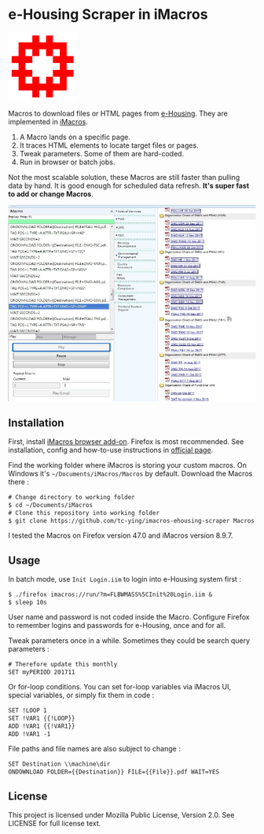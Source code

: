 ﻿# e-Housing Scraper in iMacros

![hong-kong](https://github.com/tc-ying/imacros-ehousing-scraper/blob/master/docs/hkha-logo.png)

Macros to download files or HTML pages from [e-Housing](https://ehousing.housingauthority.gov.hk). They are implemented in [iMacros](https://imacros.net/).

 1. A Macro lands on a specific page.
 2. It traces HTML elements to locate target files or pages.
 3. Tweak parameters. Some of them are hard-coded.
 4. Run in browser or batch jobs.

Not the most scalable solution, these Macros are still faster than pulling data by hand. It is good enough for scheduled data refresh. **It's super fast to add or change Macros**.

![imacros](https://github.com/tc-ying/imacros-ehousing-scraper/blob/master/docs/imacros-teaser.png)

Installation
---------------
First, install [iMacros browser add-on](https://addons.mozilla.org/en-US/firefox/addon/imacros-for-firefox/). Firefox is most recommended. See installation, config and how-to-use instructions in [official page](http://wiki.imacros.net/iMacros_for_Firefox).

Find the working folder where iMacros is storing your custom macros. On Windows it's `~/Documents/iMacros/Macros` by default. Download the Macros there :

    # Change directory to working folder
    $ cd ~/Documents/iMacros
    # Clone this repository into working folder
    $ git clone https://github.com/tc-ying/imacros-ehousing-scraper Macros

I tested the Macros on Firefox version 47.0 and iMacros version 8.9.7.

Usage
---------------
In batch mode, use `Init Login.iim` to login into e-Housing system first :

    $ ./firefox imacros://run/?m=FLBWMASS%5CInit%20Login.iim &
    $ sleep 10s

User name and password is not coded inside the Macro. Configure Firefox to remember logins and passwords for e-Housing, once and for all.

Tweak parameters once in a while. Sometimes they could be search query parameters :

    # Therefore update this monthly
    SET myPERIOD 201711

Or for-loop conditions. You can set for-loop variables via iMacros UI, special variables, or simply fix them in code :

    SET !LOOP 1
    SET !VAR1 {{!LOOP}}
    ADD !VAR1 {{!VAR1}}
    ADD !VAR1 -1

File paths and file names are also subject to change :

    SET Destination \\machine\dir
    ONDOWNLOAD FOLDER={{Destination}} FILE={{File}}.pdf WAIT=YES
    
License
---------------
This project is licensed under Mozilla Public License, Version 2.0. See LICENSE for full license text.
